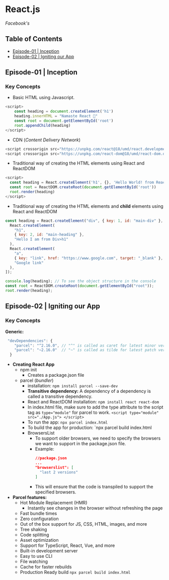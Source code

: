 # React.js

_Facebook's_

## Table of Contents

- [Episode-01 | Inception](#episode-01--inception)
- [Episode-02 | Igniting our App](#episode-02--igniting-our-app)

## Episode-01 | Inception

### Key Concepts

- Basic HTML using Javascript.

```Javascript
<script>
    const heading = document.createElement('h1')
    heading.innerHTML = "Namaste React 🚀"
    const root = document.getElementById('root')
    root.appendChild(heading)
</script>
```

- CDN (_Content Delivery Network_)

```javascript
<script crossorigin src="https://unpkg.com/react@18/umd/react.development.js"></script>
<script crossorigin src="https://unpkg.com/react-dom@18/umd/react-dom.development.js"></script>
```

- Traditional way of creating the HTML elements using React and ReactDOM

```javascript
<script>
  const heading = React.createElement('h1', {}, 'Hello World! from React🚀')
  const root = ReactDOM.createRoot(document.getElementById('root'))
  root.render(heading)
</script>
```

- Traditional way of creating the HTML elements and **child** elements using React and ReactDOM

```javascript
const heading = React.createElement("div", { key: 1, id: "main-div" }, [
  React.createElement(
    "h1",
    { key: 2, id: "main-heading" },
    "Hello I am from Div>h1"
  ),
  React.createElement(
    "a",
    { key: "link", href: "https://www.google.com", target: "_blank" },
    "Google link"
  ),
]);

console.log(heading); // To see the object structure in the console
const root = ReactDOM.createRoot(document.getElementById("root"));
root.render(heading);
```

## Episode-02 | Igniting our App

### Key Concepts

**Generic:**

```javascript
 "devDependencies": {
    "parcel": "^2.16.0", // "^" is called as caret for latest minor version
    "parcel": "~2.16.0"  // "~" is called as tilde for latest patch version
  }
```

- **Creating React App**
  - npm init
    - Creates a package.json file
  - parcel (_bundler_)
    - installation: `npm install parcel --save-dev`
    - **Transitive dependency:** A dependency of a dependency is called a transitive dependency.
    - React and ReactDOM installation: `npm install react react-dom`
    - In index.html file, make sure to add the type attribute to the script tag as `type="module"` for parcel to work. `<script type="module" src="./App.js"> </script>`
    - To run the app: `npx parcel index.html`
    - To build the app for production: `npx parcel build index.html
    - BrowsersList
      - To support older browsers, we need to specify the browsers we want to support in the package.json file.
      - Example:
        ```json
        //package.json
        ...
        "browserslist": [
          "last 2 versions"
        ]
        ```
      - This will ensure that the code is transpiled to support the specified browsers.
- **Parcel features:**
  - Hot Module Replacement (HMR)
    - Instantly see changes in the browser without refreshing the page
  - Fast bundle times
  - Zero configuration
  - Out of the box support for JS, CSS, HTML, images, and more
  - Tree shaking
  - Code splitting
  - Asset optimization
  - Support for TypeScript, React, Vue, and more
  - Built-in development server
  - Easy to use CLI
  - File watching
  - Cache for faster rebuilds
  - Production Ready build `npx parcel build index.html`
